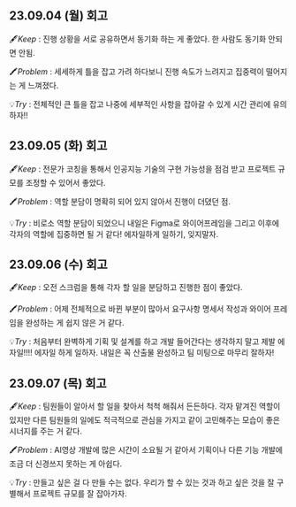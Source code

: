 ## 23.09.04 (월) 회고

🖋️*Keep* : 진행 상황을 서로 공유하면서 동기화 하는 게 좋았다. 한 사람도 동기화 안되면 안됨.

🖍️*Problem* : 세세하게 틀을 잡고 가려 하다보니 진행 속도가 느려지고 집중력이 떨어지는 게 느껴졌다. 

💡*Try* :  전체적인 큰 틀을 잡고 나중에 세부적인 사항을 잡아갈 수 있게 시간 관리에 유의하자!!

## 23.09.05 (화) 회고

🖋️*Keep* : 전문가 코칭을 통해서 인공지능 기술의 구현 가능성을 점검 받고 프로젝트 규모를 조정할 수 있어서 좋았다. 

🖍️*Problem* : 역할 분담이 명확히 되어 있지 않아서 진행이 더뎠던 점. 

💡*Try* :  비로소 역할 분담이 되었으니 내일은 Figma로 와이어프레임을 그리고 이후에 각자의 역할에 집중하면 될 거 같다! 에자일하게 일하기, 잊지말자.

## 23.09.06 (수) 회고

🖋️*Keep* : 오전 스크럼을 통해 각자 할 일을 분담하고 진행한 점이 좋았다. 

🖍️*Problem* : 어제 전체적으로 바뀐 부분이 많아서 요구사항 명세서 작성과 와이어 프레임을 완성하는 게 쉽지 않은 거 같다. 

💡*Try* :  처음부터 완벽하게 기획 및 설계를 하고 개발 들어간다는 생각하지 말고 제발 에자일!!!! 에자일 하게 일하자. 내일은 꼭 산출물 완성하고 팀 미팅으로 마무리 잘하자!

## 23.09.07 (목) 회고

🖋️*Keep* : 팀원들이 알아서 할 일을 찾아서 척척 해줘서 든든하다. 각자 맡겨진 역할이 있지만 다른 팀원들의 일에도 적극적으로 관심을 가지고 같이 고민해주는 모습이 좋은 시너지를 주는 거 같다. 

🖍️*Problem* : AI영상 개발에 많은 시간이 소요될 거 같아서 기획이나 다른 기능 개발에 조금 더 신경쓰지 못하는 게 아쉽다. 

💡*Try* :  만들고 싶은 걸 다 만들 수는 없다. 우리가 할 수 있는 것과 하고 싶은 것을 잘 구별해서 프로젝트 규모를 잘 잡아가자.
